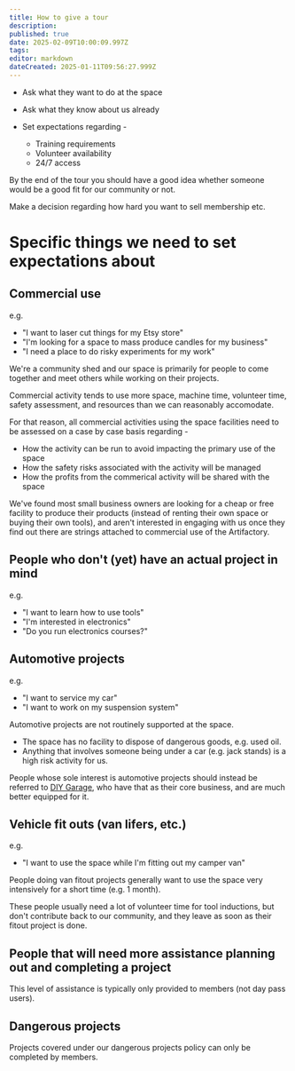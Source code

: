 ```yaml
---
title: How to give a tour
description: 
published: true
date: 2025-02-09T10:00:09.997Z
tags: 
editor: markdown
dateCreated: 2025-01-11T09:56:27.999Z
---
```




- Ask what they want to do at the space

- Ask what they know about us already

- Set expectations regarding -
  - Training requirements
  - Volunteer availability
  - 24/7 access

By the end of the tour you should have a good idea whether someone would be a good fit for our community or not.

Make a decision regarding how hard you want to sell membership etc.

# Specific things we need to set expectations about

## Commercial use

e.g.

* "I want to laser cut things for my Etsy store"
* "I'm looking for a space to mass produce candles for my business"
* "I need a place to do risky experiments for my work"

We're a community shed and our space is primarily for people to come together and meet others while working on their projects.

Commercial activity tends to use more space, machine time, volunteer time, safety assessment, and resources than we can reasonably accomodate.

For that reason, all commercial activities using the space facilities need to be assessed on a case by case basis regarding -

* How the activity can be run to avoid impacting the primary use of the space
* How the safety risks associated with the activity will be managed
* How the profits from the commerical activity will be shared with the space

We've found most small business owners are looking for a cheap or free facility to produce their products (instead of renting their own space or buying their own tools), and aren't interested in engaging with us once they find out there are strings attached to commercial use of the Artifactory.



## People who don't (yet) have an actual project in mind

e.g.

* "I want to learn how to use tools"
* "I'm interested in electronics"
* "Do you run electronics courses?"




## Automotive projects

e.g.

* "I want to service my car"
* "I want to work on my suspension system"

Automotive projects are not routinely supported at the space.

* The space has no facility to dispose of dangerous goods, e.g. used oil.
* Anything that involves someone being under a car (e.g. jack stands) is a high risk activity for us.

People whose sole interest is automotive projects should instead be referred to [DIY Garage](https://www.diygaragewa.com.au/), who have that as their core business, and are much better equipped for it.

## Vehicle fit outs (van lifers, etc.)

e.g.

* "I want to use the space while I'm fitting out my camper van"



People doing van fitout projects generally want to use the space very intensively for a short time (e.g. 1 month).

These people usually need a lot of volunteer time for tool inductions, but don't contribute back to our community, and they leave as soon as their fitout project is done.

## People that will need more assistance planning out and completing a project

This level of assistance is typically only provided to members (not day pass users).

## Dangerous projects

Projects covered under our dangerous projects policy can only be completed by members.

